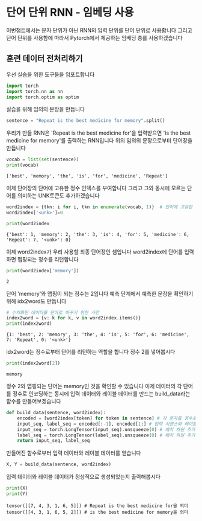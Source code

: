 # 단어 단위 RNN - 임베딩 사용

이번챕트에서는 문자 단위가 아닌 RNN의 입력 단위를 단어 단위로 사용합니다 그리고 단어 단위를 사용함에 따라서 
Pytorch에서 제공하는 임베딩 층를 사용하겠습니다 

## 훈련 데이터 전처리하기

우선 실습을 위한 도구들을 임포트합니다 

```py
import torch
import torch.nn as nn
import torch.optim as optim
```
실습을 위해 임의의 문장을 만듭니다 

```py
sentence = "Repeat is the best medicine for memory".split()
```
우리가 만들 RNN은 'Repeat is the best medicine for'을 입력받으면 'is the best medicine for memory'를 출력하는 RNN입니다
위의 임의의 문장으로부터 단어장을 만듭니다 
```py
vocab = list(set(sentence))
print(vocab)
```
```
['best', 'memory', 'the', 'is', 'for', 'medicine', 'Repeat']
```

이제 단어장의 단어에 고유한 정수 인덱스를 부여합니다 그리고 그와 동시에 모르는 단어를 의미하는 UNK토큰도 추가하겠습니다
```py
word2index = {tkn: i for i, tkn in enumerate(vocab, 1)}  # 단어에 고유한 정수 부여
word2index['<unk>']=0

print(word2index
```
```
{'best': 1, 'memory': 2, 'the': 3, 'is': 4, 'for': 5, 'medicine': 6, 'Repeat': 7, '<unk>': 0}
```

이제 word2index가 우리 사용할 최종 단어장인 셈입니다 word2index에 단어를 입력하면 맵핑되는 정수를 리턴합니다
```py
print(word2index['memory'])
```
```
2
```

단어 'memory'와 맵핑이 되는 정수는 2입니다 예측 단계에서 예측한 문장을 확인하기위해 idx2word도 만듭니다
```py
# 수치화된 데이터를 단어로 바꾸기 위한 사전
index2word = {v: k for k, v in word2index.items()}
print(index2word)
```
```
{1: 'best', 2: 'memory', 3: 'the', 4: 'is', 5: 'for', 6: 'medicine', 7: 'Repeat', 0: '<unk>'}
```
idx2word는 정수로부터 단어를 리턴하는 역할을 합니다 정수 2를 넣어봅시다 
```py
print(index2word[2])

```
```
memory
```

정수 2와 맵핑되는 단어는 memory인 것을 확인할 수 있습니다 이제 데이터의 각 단어를 정수로 인코딩하는 동시에 입력 데이터와
레이블 데이터를 만드는 build_data라는 함수를 만들어보겠습니다 
```py
def build_data(sentence, word2index):
    encoded = [word2index[token] for token in sentence] # 각 문자를 정수로 변환. 
    input_seq, label_seq = encoded[:-1], encoded[1:] # 입력 시퀀스와 레이블 시퀀스를 분리
    input_seq = torch.LongTensor(input_seq).unsqueeze(0) # 배치 차원 추가
    label_seq = torch.LongTensor(label_seq).unsqueeze(0) # 배치 차원 추가
    return input_seq, label_seq
```

만들어진 함수로부터 입력 데이터와 레이블 데이터를 얻습니다 
```py
X, Y = build_data(sentence, word2index)
```
입력 데이터와 레이블 데이터가 정상적으로 생성되었는지 출력해봅시다 
```py
print(X)
print(Y)
```
```
tensor([[7, 4, 3, 1, 6, 5]]) # Repeat is the best medicine for을 의미
tensor([[4, 3, 1, 6, 5, 2]]) # is the best medicine for memory을 의미
```
